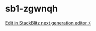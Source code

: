 # sb1-zgwnqh

[Edit in StackBlitz next generation editor ⚡️](https://stackblitz.com/~/github.com/brahmanpragyan/sb1-zgwnqh)